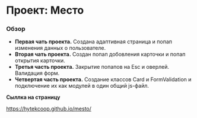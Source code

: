 # Проект: Место

### Обзор

- **Первая чать проекта.** Создана адаптивная страница и попап изменения данных о пользователе.
- **Вторая чать проекта.** Создан попап добовления карточки и попап открытия карточки.
- **Третья часть проекта.** Закрытие попапов на Esc и оверлей. Валидация форм.
- **Четвертая часть проекта.** Создание классов Card и FormValidation и подключение их как модулей в один общий js-файл.

**Сыллка на страницу**

https://hytekcoop.github.io/mesto/
